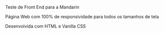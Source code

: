 Teste de Front End para a Mandarin

Página Web com 100% de responsividade para todos os tamanhos de tela

Desenvolvida com HTML e Vanilla CSS
